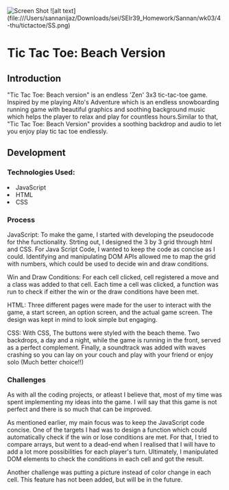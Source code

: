 <img src="file:///Users/sannanijaz/Downloads/sei/SEIr39_Homework/Sannan/wk03/4-thu/tictactoe/SS.png" alt="Screen Shot">
![alt text](file:///Users/sannanijaz/Downloads/sei/SEIr39_Homework/Sannan/wk03/4-thu/tictactoe/SS.png)
<h1>Tic Tac Toe: Beach Version</h1>
<h2>Introduction</h2>
<p>"Tic Tac Toe: Beach version" is an endless 'Zen' 3x3 tic-tac-toe game. Inspired by me playing Alto's Adventure which is an endless snowboarding running game with beautiful graphics and soothing background music which helps the player to relax and play for countless hours.Similar to that, "Tic Tac Toe: Beach Version" provides a soothing backdrop and audio to let you enjoy play tic tac toe endlessly.</p>
<h2>Development</h2>
<p><h3>Technologies Used:</h3></p>
<li>JavaScript</li>
<li>HTML</li>
<li>CSS</li>
<h3>Process</h3>
<p>JavaScript: To make the game, I started with developing the pseudocode for thhe functionality. Strting out, I designed the 3 by 3 grid through html and CSS. For Java Script Code, I wanted to keep the code as concise as I could. Identifying and manipulating DOM APIs allowed me to map the grid with numbers, which could be used to decide win and draw conditions.</p>
<p>Win and Draw Conditions: For each cell clicked, cell registered a move and a class was added to that cell. Each time a cell was clicked, a function was run to check if either the win or the draw conditions have been met. </p>
<p>HTML: Three different pages were made for the user to interact with the game, a start screen, an option screen, and the actual game screen. The design was kept in mind to look simple but engaging.</p>
<p>CSS: With CSS, The buttons were styled with the beach theme. Two backdrops, a day and a night, while the game is running in the front, served as a perfect complement. Finally, a soundtrack was added with waves crashing so you can lay on your couch and play with your friend or enjoy solo (Much better choice!!)</p>
<h3>Challenges</h3>
<p>As with all the coding projects, or atleast I believe that, most of my time was spent implementing my ideas into the game. I will say that this game is not perfect and there is so much that can be improved.</p>
<p>As mentioned earlier, my main focus was to keep the JavaScript code concise. One of the targets I had was to design a function which could automatically check if the win or lose conditions are met. For that, I tried to compare arrays, but went to a dead-end when I realised that I will have to add a lot more possibilities for each player's turn. Ultimately, I manipulated DOM elements to check the conditions in each cell and got the result.</p>
<p>Another challenge was putting a picture instead of color change in each cell. This feature has not been added, but will be in the future.</p>
